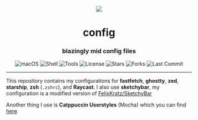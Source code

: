 <div align=center>

![](https://github.com/user-attachments/assets/567a8f96-6e79-4893-a753-88e109bc0084)

# config
### blazingly mid config files


![macOS](https://img.shields.io/badge/macOS-supported-brightgreen)
![Shell](https://img.shields.io/badge/Shell-Zsh-blue)
![Tools](https://img.shields.io/badge/Tools-Fastfetch%20|%20Ghostty%20|%20Zed%20|%20Starship%20|%20Raycast-lightgrey)
![License](https://img.shields.io/badge/license-Unlicense-lightgrey)
![Stars](https://img.shields.io/github/stars/myferr/config?style=social)
![Forks](https://img.shields.io/github/forks/myferr/config?style=social)
![Last Commit](https://img.shields.io/github/last-commit/myferr/config)

</div>

---

This repository contains my configurations for **fastfetch**, **ghostty**, **zed**, **starship**, **zsh** (`.zshrc`), and **Raycast**.
I also use **sketchybar**, my configuration is a modified version of [FelixKratz/SketchyBar](https://github.com/FelixKratz/SketchyBar)

Another thing I use is **Catppuccin Userstyles** (Mocha) which you can find [here](https://github.com/catppuccin/userstyles)
